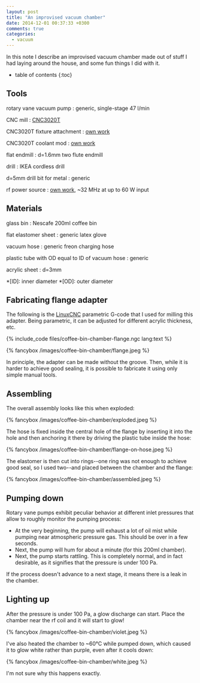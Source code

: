 ```yaml
---
layout: post
title: "An improvised vacuum chamber"
date: 2014-12-01 00:37:33 +0300
comments: true
categories:
  - vacuum
---
```


In this note I describe an improvised vacuum chamber made out of stuff I had laying around the house, and some fun things I did with it.

<!--more-->

* table of contents
{:toc}

Tools
-----

rotary vane vacuum pump
: generic, single-stage 47 l/min

CNC mill
: [CNC3020T](http://www.freezepage.com/1395478161OWYSYNBZGX)

CNC3020T fixture attachment
: [own work](/notes/2014-08-17/a-fixture-attachment-system-for-cnc-3020t/)

CNC3020T coolant mod
: [own work](/notes/2014-06-16/cnc3020t-coolant-pump-and-ccw-rotation/)

flat endmill
: d=1.6mm two flute endmill

drill
: IKEA cordless drill

d=5mm drill bit for metal
: generic

rf power source
: [own work](/notes/2014-11-30/three-point-oscillator/), ~32 MHz at up to 60 W input

Materials
---------

glass bin
: Nescafe 200ml coffee bin

flat elastomer sheet
: generic latex glove

vacuum hose
: generic freon charging hose

plastic tube with OD equal to ID of vacuum hose
: generic

acrylic sheet
: d=3mm

*[ID]: inner diameter
*[OD]: outer diameter

Fabricating flange adapter
--------------------------

The following is the [LinuxCNC][] parametric G-code that I used for milling this adapter. Being parametric, it can be adjusted for different acrylic thickness, etc.

{% include_code files/coffee-bin-chamber-flange.ngc lang:text %}

{% fancybox /images/coffee-bin-chamber/flange.jpeg %}

In principle, the adapter can be made without the groove. Then, while it is harder to achieve good sealing, it is possible to fabricate it using only simple manual tools.

[linuxcnc]: http://linuxcnc.org

Assembling
----------

The overall assembly looks like this when exploded:

{% fancybox /images/coffee-bin-chamber/exploded.jpeg %}

The hose is fixed inside the central hole of the flange by inserting it into the hole and then anchoring it there by driving the plastic tube inside the hose:

{% fancybox /images/coffee-bin-chamber/flange-on-hose.jpeg %}

The elastomer is then cut into rings--one ring was not enough to achieve good seal, so I used two--and placed between the chamber and the flange:

{% fancybox /images/coffee-bin-chamber/assembled.jpeg %}

Pumping down
------------

Rotary vane pumps exhibit peculiar behavior at different inlet pressures that allow to roughly monitor the pumping process:

  * At the very beginning, the pump will exhaust a lot of oil mist while pumping near atmospheric pressure gas. This should be over in a few seconds.
  * Next, the pump will hum for about a minute (for this 200ml chamber).
  * Next, the pump starts rattling. This is completely normal, and in fact desirable, as it signifies that the pressure is under 100 Pa.

If the process doesn't advance to a next stage, it means there is a leak in the chamber.

Lighting up
-----------

After the pressure is under 100 Pa, a glow discharge can start. Place the chamber near the rf coil and it will start to glow!

{% fancybox /images/coffee-bin-chamber/violet.jpeg %}

I've also heated the chamber to ~60°C while pumped down, which caused it to glow white rather than purple, even after it cools down:

{% fancybox /images/coffee-bin-chamber/white.jpeg %}

I'm not sure why this happens exactly.

